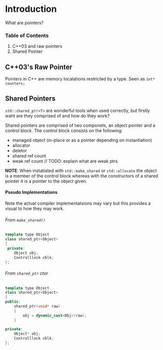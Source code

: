 # Introduction
What are pointers?

### Table of Contents
1. C++03 and raw pointers
2. Shared Pointer

## C++03's Raw Pointer
Pointers in C++ are memory localations restricted by a type. Seen as `int* counters;` 

## Shared Pointers
`std::shared_ptr<T>` are wonderful tools when used correctly, but firstly waht are they comprised of and how do they work?

Shared pointers are comprised of two componets, an object pointer and a control block. The control block consists on the following:
- managed object (in-place or as a pointer depending on instantiation)
- allocator
- deletor
- shared ref count
- weak ref count // TODO: explain what are weak ptrs

 **NOTE**: When instatiated with `std::make_shared` or `std::allocate` the object is a member of the control block whereas with the constructors of a shared pointer it is a pointer to the object given.
 
#### Pseudo Implementations
Note the actual compiler implementatsions may vary but this provides a visual to how they may work.

###### From `make_shared()`
```c++
template type Object
class shared_ptr<Object>
{
 private:
    Object obj;
    Controlllock cblk;
};
```

###### From `shared_ptr` ctor
```c++
template type Object
class shared_ptr<Object>
{
public:
    shared_ptr(void* raw)
    {
        obj = dynamic_cast<Obj>(raw);
    }
    
private:
    Object* obj;
    Controlllock cblk;
};
```
